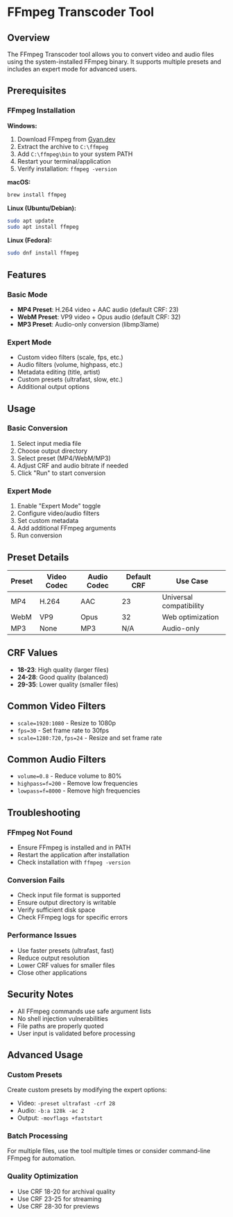 # FFmpeg Transcoder Tool

## Overview
The FFmpeg Transcoder tool allows you to convert video and audio files using the system-installed FFmpeg binary. It supports multiple presets and includes an expert mode for advanced users.

## Prerequisites

### FFmpeg Installation

**Windows:**
1. Download FFmpeg from [Gyan.dev](https://www.gyan.dev/ffmpeg/builds/)
2. Extract the archive to `C:\ffmpeg`
3. Add `C:\ffmpeg\bin` to your system PATH
4. Restart your terminal/application
5. Verify installation: `ffmpeg -version`

**macOS:**
```bash
brew install ffmpeg
```

**Linux (Ubuntu/Debian):**
```bash
sudo apt update
sudo apt install ffmpeg
```

**Linux (Fedora):**
```bash
sudo dnf install ffmpeg
```

## Features

### Basic Mode
- **MP4 Preset**: H.264 video + AAC audio (default CRF: 23)
- **WebM Preset**: VP9 video + Opus audio (default CRF: 32)
- **MP3 Preset**: Audio-only conversion (libmp3lame)

### Expert Mode
- Custom video filters (scale, fps, etc.)
- Audio filters (volume, highpass, etc.)
- Metadata editing (title, artist)
- Custom presets (ultrafast, slow, etc.)
- Additional output options

## Usage

### Basic Conversion
1. Select input media file
2. Choose output directory
3. Select preset (MP4/WebM/MP3)
4. Adjust CRF and audio bitrate if needed
5. Click "Run" to start conversion

### Expert Mode
1. Enable "Expert Mode" toggle
2. Configure video/audio filters
3. Set custom metadata
4. Add additional FFmpeg arguments
5. Run conversion

## Preset Details

| Preset | Video Codec | Audio Codec | Default CRF | Use Case |
|--------|-------------|-------------|-------------|----------|
| MP4    | H.264       | AAC         | 23          | Universal compatibility |
| WebM   | VP9         | Opus        | 32          | Web optimization |
| MP3    | None        | MP3         | N/A         | Audio-only |

## CRF Values
- **18-23**: High quality (larger files)
- **24-28**: Good quality (balanced)
- **29-35**: Lower quality (smaller files)

## Common Video Filters
- `scale=1920:1080` - Resize to 1080p
- `fps=30` - Set frame rate to 30fps
- `scale=1280:720,fps=24` - Resize and set frame rate

## Common Audio Filters
- `volume=0.8` - Reduce volume to 80%
- `highpass=f=200` - Remove low frequencies
- `lowpass=f=8000` - Remove high frequencies

## Troubleshooting

### FFmpeg Not Found
- Ensure FFmpeg is installed and in PATH
- Restart the application after installation
- Check installation with `ffmpeg -version`

### Conversion Fails
- Check input file format is supported
- Ensure output directory is writable
- Verify sufficient disk space
- Check FFmpeg logs for specific errors

### Performance Issues
- Use faster presets (ultrafast, fast)
- Reduce output resolution
- Lower CRF values for smaller files
- Close other applications

## Security Notes
- All FFmpeg commands use safe argument lists
- No shell injection vulnerabilities
- File paths are properly quoted
- User input is validated before processing

## Advanced Usage

### Custom Presets
Create custom presets by modifying the expert options:
- Video: `-preset ultrafast -crf 28`
- Audio: `-b:a 128k -ac 2`
- Output: `-movflags +faststart`

### Batch Processing
For multiple files, use the tool multiple times or consider command-line FFmpeg for automation.

### Quality Optimization
- Use CRF 18-20 for archival quality
- Use CRF 23-25 for streaming
- Use CRF 28-30 for previews
